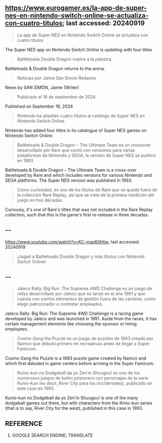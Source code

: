 ## https://www.eurogamer.es/la-app-de-super-nes-en-nintendo-switch-online-se-actualiza-con-cuatro-titulos; last accessed: 20240919

> La app de Super NES en Nintendo Switch Online se actualiza con cuatro títulos

The Super NES app on Nintendo Switch Online is updating with four titles

> Battletoads Double Dragon vuelve a la palestra.

Battletoads & Double Dragon returns to the arena.

> Noticias por Jaime San Simón Redactor

News by SAN SIMÓN, Jaime (Writer)

> Publicado el 18 de septiembre de 2024

Published on September 18, 2024

> Nintendo ha añadido cuatro títulos al catálogo de Super NES en Nintendo Switch Online.

Nintendo has added four titles in its catalogue of Super NES games on Nintendo Switch Online.

> Battletoads & Double Dragon – The Ultimate Team es un crossover desarrollado por Rare que contó con versiones para varias plataformas de Nintendo y SEGA; la versión de Super NES se publicó en 1993.

Battletoads & Double Dragon – The Ultimate Team is a cross-over developed by Rare and which includes versions for various Nintendo and SEGA platforms. The Super NES version was published in 1993.

> Como curiosidad, es uno de los títulos de Rare que se quedó fuera de la colección Rare Replay, así que se trata de la primera reedición del juego en tres décadas. 

Curiously, it's one of Rare's titles that was not included in the Rare Replay collection, such that this is the game's first re-release in three decades.

## --

https://www.youtube.com/watch?v=KC-map6XHtw; last accessed: 20240919

> ¡Jugad a Battletoads Double Dragon y más títulos con Nintendo Switch Online! 

## --

> Jaleco Rally: Big Run: The Supreme 4WD Challenge es un juego de rallys desarrollado por Jaleco que se lanzó en el año 1991 y que cuenta con ciertos elementos de gestión fuera de las carreras, como elegir patrocinador o contratar empleados.

Jaleco Rally: Big Run: The Supreme 4WD Challenge is a racing game developed by Jaleco and was launched in 1991. Aside from the races, it has certain management elements like choosing the sponsor or hiring employees.

> Cosmo Gang the Puzzle es un juego de puzzles de 1993 creado por Namco que debutó primero en recreativas antes de llegar a Super Famicom.

Cosmo Gang the Puzzle is a 1993 puzzle game created by Namco and which first debuted in game centers before arriving in the Super Famicom.

> Kunio-kun no Dodgeball da yo Zen’in Shuugou! es uno de los numerosos juegos de balón prisionero con personajes de la serie Kunio-kun (es decir, River City para los occidentales), publicado en este caso en 1993. 

Kunio-kun no Dodgeball da yo Zen’in Shuugou! is one of the many dodgeball games out there, but with characters from the Kinio-kun series (that is to say, River City for the west), published in this case in 1993.

## REFERENCE

1) GOOGLE SEARCH ENGINE; TRANSLATE

